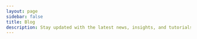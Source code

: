```yaml
---
layout: page
sidebar: false
title: Blog
description: Stay updated with the latest news, insights, and tutorials from the KitOps community. Release notes, best practices, and advancements in AI/ML model packaging and deployment.
---
```

<script setup lang="ts">
import { computed } from 'vue'
import Blog from '@theme/components/Blog.vue'
import { data as posts } from '@theme/blog.data.ts'

const sortedPost = computed(() =>
  posts.toSorted((a, z) => z.published_time.localeCompare(a.published_time))
)
</script>

<Blog :posts="sortedPost" />
